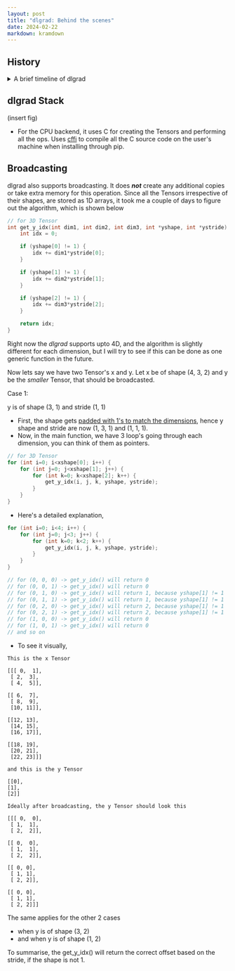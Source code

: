```yaml
---
layout: post
title: "dlgrad: Behind the scenes"
date: 2024-02-22
markdown: kramdown
---
```


##  History

<details>
<summary> A brief timeline of dlgrad </summary>

<ul>
<li> I started this project in 2022 with the intention of learning the fundamentals of deep learning. The initial version worked perfectly fine but was just a numpy wrapper.</li>
<li> In early 2024, I revisted the project and realised that I didnt learn or do much since most of the heavy lifting was done by numpy and this bothered me.</li>
<li> Hence, I began to rewrite dlgrad, well, in a stupid way. </li>
<li> Since, I didnt want to rely on numpy at all, I needed some way of creating the tensors. My genius idea was, let me write C code in python, compile them as a shared file (using subprocess) and load them into python. Suprisingly it worked. The rational was, I wanted *dlgrad* to be a simple pip install, and didnt want to deal with compiling C code.</li>
<li> However, it was becoming really difficult to manage tensors in C and using them in python. Things were only getting complicated as I sarted to add new ops, losses, etc. And I spent around 8 months doing this. Yea 8 months !!!</li>
<li> At this point I became frustated at myself, saddend by the fact that I am not able to do this.</li>
<li> Then I was looking at [llm.c](https://github.com/karpathy/llm.c), and I wondered, why am I complicating things. All this complexity was arising from the fact that I didnt want to compile C code when installing. But, by doing that, I will drasctically improve performance, increase speed and reduce complexity.</li>
<li> I am not worried about the time since, as Andrej Karpathy mentions in the Lex podcast, these are just scar tissues. I have learnt from the mistake and hopefully will not repeat it in the future :). Hence, the lesson learnt here is that,      
    <ul>
        <li> <b> Don't complicate things. </b> </li>
        <li> <b> Before starting out on a project, layout a plan, figure out how you are going to do things beforehand, so that in the future, after putting so much effort on something, it should not come to a hault, because, you didnt think it through enough. </b> </li>
    </ul>
</li>
</ul>
</details>


## dlgrad Stack

(insert fig)

- For the CPU backend, it uses C for creating the Tensors and performing all the ops. Uses [cffi](https://cffi.readthedocs.io/en/stable/) to compile all the C source code on the user's machine when installing through pip.

## Broadcasting

dlgrad also supports broadcasting. It does <i><b>not</b></i> create any additional copies or take extra memory for this operation. Since all the Tensors irrespective of their shapes, are stored as 1D arrays, it took me a couple of days to figure out the algorithm, which is shown below

```c
// for 3D Tensor
int get_y_idx(int dim1, int dim2, int dim3, int *yshape, int *ystride) {
    int idx = 0;

    if (yshape[0] != 1) {
        idx += dim1*ystride[0];
    } 

    if (yshape[1] != 1) {
        idx += dim2*ystride[1];
    }

    if (yshape[2] != 1) {
        idx += dim3*ystride[2];
    }

    return idx;
}
```

Right now the *dlgrad* supports upto 4D, and the algorithm is slightly different for each dimension, but I will try to see if this can be done as one generic function in the future.

Now lets say we have two Tensor's x and y. Let x be of shape (4, 3, 2) and y be the *smaller* Tensor, that should be broadcasted.

Case 1:

y is of shape (3, 1) and stride (1, 1)

- First, the shape gets [padded with 1's to match the dimensions](https://data-apis.org/array-api/latest/API_specification/broadcasting.html), hence y shape and stride are now (1, 3, 1) and (1, 1, 1).
- Now, in the main function, we have 3 loop's going through each dimension, you can think of them as pointers.

```c
// for 3D Tensor
for (int i=0; i<xshape[0]; i++) {
    for (int j=0; j<xshape[1]; j++) {
        for (int k=0; k<xshape[2]; k++) {
            get_y_idx(i, j, k, yshape, ystride);
        }
    }
}
```

- Here's a detailed explanation,

```c
for (int i=0; i<4; i++) {
    for (int j=0; j<3; j++) {
        for (int k=0; k<2; k++) {
            get_y_idx(i, j, k, yshape, ystride);
        }
    }
}

// for (0, 0, 0) -> get_y_idx() will return 0
// for (0, 0, 1) -> get_y_idx() will return 0
// for (0, 1, 0) -> get_y_idx() will return 1, because yshape[1] != 1
// for (0, 1, 1) -> get_y_idx() will return 1, because yshape[1] != 1
// for (0, 2, 0) -> get_y_idx() will return 2, because yshape[1] != 1
// for (0, 2, 1) -> get_y_idx() will return 2, because yshape[1] != 1
// for (1, 0, 0) -> get_y_idx() will return 0
// for (1, 0, 1) -> get_y_idx() will return 0
// and so on
```

- To see it visually,

```
This is the x Tensor

[[[ 0,  1],
 [ 2,  3],
 [ 4,  5]],

[[ 6,  7],
 [ 8,  9],
 [10, 11]],

[[12, 13],
 [14, 15],
 [16, 17]],

[[18, 19],
 [20, 21],
 [22, 23]]]

and this is the y Tensor

[[0],
[1],
[2]]

Ideally after broadcasting, the y Tensor should look this

[[[ 0,  0],
 [ 1,  1],
 [ 2,  2]],

[[ 0,  0],
 [ 1,  1],
 [ 2,  2]],

[[ 0, 0],
 [ 1, 1],
 [ 2, 2]],

[[ 0, 0],
 [ 1, 1],
 [ 2, 2]]]

```

The same applies for the other 2 cases

- when y is of shape (3, 2)
- and when y is of shape (1, 2)

To summarise, the get_y_idx() will return the correct offset based on the stride, if the shape is not 1.
